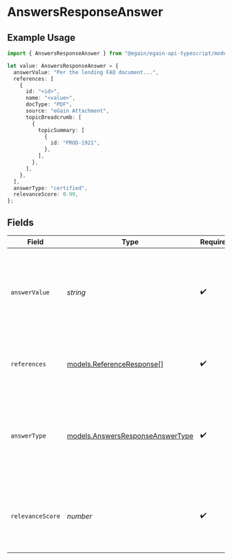 # AnswersResponseAnswer

## Example Usage

```typescript
import { AnswersResponseAnswer } from "@egain/egain-api-typescript/models";

let value: AnswersResponseAnswer = {
  answerValue: "Per the lending FAQ document...",
  references: [
    {
      id: "<id>",
      name: "<value>",
      docType: "PDF",
      source: "eGain Attachment",
      topicBreadcrumb: [
        {
          topicSummary: [
            {
              id: "PROD-1921",
            },
          ],
        },
      ],
    },
  ],
  answerType: "certified",
  relevanceScore: 0.99,
};
```

## Fields

| Field                                                                                         | Type                                                                                          | Required                                                                                      | Description                                                                                   | Example                                                                                       |
| --------------------------------------------------------------------------------------------- | --------------------------------------------------------------------------------------------- | --------------------------------------------------------------------------------------------- | --------------------------------------------------------------------------------------------- | --------------------------------------------------------------------------------------------- |
| `answerValue`                                                                                 | *string*                                                                                      | :heavy_check_mark:                                                                            | The main response text. May be a certified answer or a generative answer produced by the LLM. | Per the lending FAQ document...                                                               |
| `references`                                                                                  | [models.ReferenceResponse](../models/referenceresponse.md)[]                                  | :heavy_check_mark:                                                                            | Supporting sources that were used to produce the answer.                                      |                                                                                               |
| `answerType`                                                                                  | [models.AnswersResponseAnswerType](../models/answersresponseanswertype.md)                    | :heavy_check_mark:                                                                            | Indicates whether the answer was extracted directly from documents or generated by the LLM.   | certified                                                                                     |
| `relevanceScore`                                                                              | *number*                                                                                      | :heavy_check_mark:                                                                            | Confidence score (0.0-1.0) reflecting how well the answer matches the query.                  | 0.99                                                                                          |
